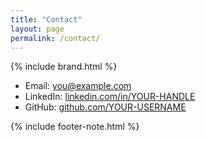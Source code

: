 ```yaml
---
title: "Contact"
layout: page
permalink: /contact/
---
```


{% include brand.html %}

- Email: [you@example.com](mailto:you@example.com)  
- LinkedIn: [linkedin.com/in/YOUR-HANDLE](https://linkedin.com/in/YOUR-HANDLE)  
- GitHub: [github.com/YOUR-USERNAME](https://github.com/YOUR-USERNAME)

{% include footer-note.html %}